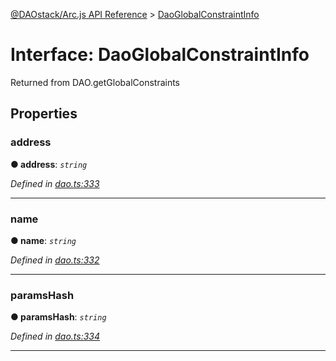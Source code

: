[@DAOstack/Arc.js API Reference](../README.md) > [DaoGlobalConstraintInfo](../interfaces/daoglobalconstraintinfo.md)



# Interface: DaoGlobalConstraintInfo


Returned from DAO.getGlobalConstraints


## Properties
<a id="address"></a>

###  address

**●  address**:  *`string`* 

*Defined in [dao.ts:333](https://github.com/daostack/arc.js/blob/0fff6d4/lib/dao.ts#L333)*





___

<a id="name"></a>

###  name

**●  name**:  *`string`* 

*Defined in [dao.ts:332](https://github.com/daostack/arc.js/blob/0fff6d4/lib/dao.ts#L332)*





___

<a id="paramshash"></a>

###  paramsHash

**●  paramsHash**:  *`string`* 

*Defined in [dao.ts:334](https://github.com/daostack/arc.js/blob/0fff6d4/lib/dao.ts#L334)*





___


